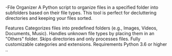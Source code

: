 -File Organizer
A Python script to organize files in a specified folder into subfolders based on their file types. This tool is perfect for decluttering directories and keeping your files sorted.

Features
Categorizes files into predefined folders (e.g., Images, Videos, Documents, Music).
Handles unknown file types by placing them in an "Others" folder.
Skips directories and only processes files.
Fully customizable categories and extensions.
Requirements
Python 3.6 or higher
..
